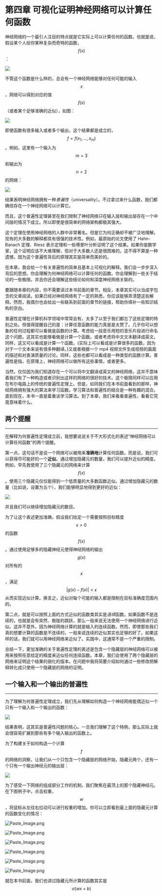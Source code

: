 # 第四章 可视化证明神经网络可以计算任何函数

神经网络的一个最引人注目的特点就是它实际上可以计算任何的函数。也就是说，假设某个人给你某种复杂而奇特的函数，$$f(x)$$：

![](http://upload-images.jianshu.io/upload_images/42741-c1b7fa50644b033c.png?imageMogr2/auto-orient/strip%7CimageView2/2/w/1240)

不管这个函数是什么样的，总会有一个神经网络能够对任何可能的输入 $$x$$，网络可以得到对应的值 $$f(x)$$（或者某个足够准确的近似），如图：

![](http://upload-images.jianshu.io/upload_images/42741-84438da12a56973a.png?imageMogr2/auto-orient/strip%7CimageView2/2/w/1240)

即使函数有很多输入或者多个输出，这个结果都是成立的，$$f=f(x_1,...,x_m)$$ 。例如，这里有一个输入为 $$m=3$$ 和输出为 $$n=2$$ 的网络：

![](http://upload-images.jianshu.io/upload_images/42741-69a4dda01da570b1.png?imageMogr2/auto-orient/strip%7CimageView2/2/w/1240)

结果表明神经网络拥有一种*普遍性*（universality）。不过拿过来什么函数，我们都确信存在一个神经网络可以计算它。

而且，这个普遍性定理甚至在我们限制了神经网络只在输入层和输出层存在一个中间层的情况下成立。所以即使是很简单的网络架构都极其强大。

这个定理在使用神经网络的人群中非常著名。但是它为何正确却不被广泛地理解。现有的大多数的解释都具有很强的技术性。例如，最原始的论文使用了 Hahn-Banach 定理、Riesz 表示定理和一些傅里叶分析证明了这个结果。如果你是数学家，这个证明应该不大难理解，但对于大多数人还是很困难的。这不得不算是一种遗憾，因为这个普遍性背后的原理其实是简单而美妙的。

在本章，我会给一个有关普遍性的简单且基本上可视化的解释。我们会一步步深入背后的思想。你会理解为何神经网络可以计算任何的函数。你会理解到一些关于结论的一些极限。并且你还会理解这些结论如何和深度神经网络关联的。

要跟随本章的内容，你不需要读过本书前面的章节。相反，本章其实可以当成字包含的文章阅读。如果已经对神经网络有了一定的熟悉，你应该能够弄清楚这些解释。然而，我偶尔也会给出一些联系到前面的章节的链接，帮助你填补一些知识结构的空白。

普遍性定理在计算机科学领域中常常会有，太多了以至于我们都忘了这些定理的特别之处。但值得提醒自己的是：计算任意函数的能力真是是太赞了。几乎你可以想象的任何过程都可以看做是函数的计算。考虑给一段音乐用短的音乐片段进行命名这个问题。这其实也能够看做是计算一个函数。或者考虑将中文文本翻译成英文。同样，这又可以看成是计算一个函数。{实际上可以看成是计算很多的函数，因为对于一个文本来说有很多种翻译。}又或者根据一个 mp4 视频文件生成视频的画面的描述和对表演质量的讨论。同样，这些也都可以看成是一种类型的函数计算。普遍性是指，在原理上，神经网络可以做所有这些事情，或者更多。

当然，仅仅因为我们知道存在一个可以将中文翻译成英文的神经网络，这并不意味着我们有了一种构造或者识别出这样的网络的很好的技术。这个极限同样可以应用在布尔电路上的传统的普遍性定理上。但是，如同我们在本书前面看到的那样，神经网络拥有强大的算法来学习函数。学习算法和普遍性的结合是一种有趣的混合。直到现在，本书一直是着重谈学习算法。到了本章，我们来看看普遍性，看看它究竟意味着什么。

## 两个提醒
---
在解释为何普遍性定理成立前，我想要说说关于不大形式化的表述“神经网络可以计算任何函数”的两个提醒。

第一点，这句话不是说一个网络可以被用来**准确地**计算任何函数。而是说，我们可以获得尽可能好的一个**近似**。通过增加隐藏元的数量，我们可以提升近似的精度。例如，早先我使用了三个隐藏元的网络来计算 $$f(x)$$。使用三个隐藏元仅仅能得到一个低质量的大多数函数近似。通过增加隐藏元的数量（比如说，设置为五个），我们能够明显地得到更好的近似：

![](http://upload-images.jianshu.io/upload_images/42741-c095f2aa08f90c85.png?imageMogr2/auto-orient/strip%7CimageView2/2/w/1240)

并且我们可以继续增加隐藏元的数目。

为了让这个表述更加准确，假设我们给定一个需要按照目标精度 $$\epsilon > 0$$ 的函数 $$f(x)$$。通过使用足够多的隐藏神经元使得神经网络的输出 $$g(x)$$ 对所有的 $$x$$，满足 $$|g(x)-f(x)|<\epsilon$$ 从而实现近似计算。换言之，近似对每个可能的输入都是限制在目标准确度范围内的。

第二点，就是可以按照上面的方式近似的函数类其实是*连续*函数。如果函数不是连续的，也就是会有突然、极陡的跳跃，那么一般来说无法使用一个神经网络进行近似。这并不意外，因为神经网络计算的就是输入的连续函数。然而，即使那些我们真的想要计算的函数是不连续的，一般来说连续的近似其实也足够的好了。如果这样的话，我们就可以用神经网络来近似了。实践中，这通常不是一个严重的限制。

总结一下，更加准确的关于普遍性定理的表述是包含一个隐藏层的神经网络可以被用来按照任意给定的精度来近似任何连续函数。本章，我们会使用了两个隐藏层的网络来证明这个结果的弱化的版本。在问题中我将简要介绍如何通过一些修改把解释转化成只使用一个隐藏层的网络的证明。

## 一个输入和一个输出的普遍性
---
为了理解为何普遍性定理成立，我们先从理解如何构造一个神经网络能偶近似一个只有一个输入和一个输出的函数：

![](http://upload-images.jianshu.io/upload_images/42741-ebabd93f89b1bdbe.png?imageMogr2/auto-orient/strip%7CimageView2/2/w/1240)

结果表明，这其实是普遍性问题的核心。一旦我们理解了这个特例，那么实际上就会很容易扩展到那些有多个输入输出的函数上。

为了构建关于如何构造一个计算 $$f$$ 的网络的洞察，让我们从一个只包含一个隐藏层的网络开始，隐藏元两个，还有一个只有一个输出神经元的输出层：

![](http://upload-images.jianshu.io/upload_images/42741-ed33ed7b3a405217.png?imageMogr2/auto-orient/strip%7CimageView2/2/w/1240)

为了感受一下网络的组成部分工作的机制，我们聚焦在最顶上的那个隐藏神经元。在下图例子中，点击权重，$$w$$，将鼠标从左往右拉动可以进行权重的增加。你可以立即看到最上面的隐藏元计算的函数变化的情况：

![Paste_Image.png](http://upload-images.jianshu.io/upload_images/42741-f04c9e50f5e58b9a.png?imageMogr2/auto-orient/strip%7CimageView2/2/w/1240)


![Paste_Image.png](http://upload-images.jianshu.io/upload_images/42741-32d9c572f4c6ac3c.png?imageMogr2/auto-orient/strip%7CimageView2/2/w/1240)


![Paste_Image.png](http://upload-images.jianshu.io/upload_images/42741-8012d4689db60f2d.png?imageMogr2/auto-orient/strip%7CimageView2/2/w/1240)


![Paste_Image.png](http://upload-images.jianshu.io/upload_images/42741-abe28cc132e6aea3.png?imageMogr2/auto-orient/strip%7CimageView2/2/w/1240)


![Paste_Image.png](http://upload-images.jianshu.io/upload_images/42741-1c78f744dc63eaaa.png?imageMogr2/auto-orient/strip%7CimageView2/2/w/1240)


![Paste_Image.png](http://upload-images.jianshu.io/upload_images/42741-3b3cf96b2dc8fa9b.png?imageMogr2/auto-orient/strip%7CimageView2/2/w/1240)

就在本书前面，我们也讲过隐藏元所计算的函数其实是 $$\sigma(wx+b)$$

